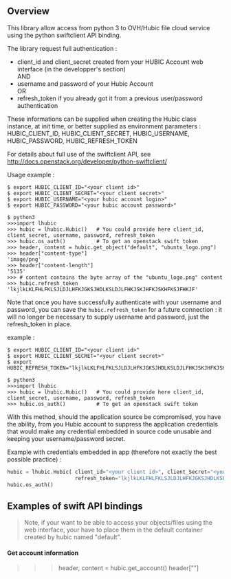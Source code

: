 ## Overview

This library allow access from python 3 to OVH/Hubic file cloud service using the python swiftclient API binding.

The library request full authentication :

 - client_id and client_secret created from your HUBIC Account web interface (in the developper's section)  
AND
 - username and password of your Hubic Account  
OR
 - refresh_token if you already got it from a previous user/password authentication

These informations can be supplied when creating the Hubic class instance, at init time, or better supplied as environment parameters : HUBIC_CLIENT_ID, HUBIC_CLIENT_SECRET, HUBIC_USERNAME, HUBIC_PASSWORD, HUBIC_REFRESH_TOKEN

For details about full use of the swiftclient API, see http://docs.openstack.org/developer/python-swiftclient/

Usage example :
```
$ export HUBIC_CLIENT_ID="<your client id>"
$ export HUBIC_CLIENT_SECRET="<your client secret>"
$ export HUBIC_USERNAME="<your hubic account login>"
$ export HUBIC_PASSWORD="<your hubic account password>"

$ python3
>>>import lhubic
>>> hubic = lhubic.Hubic()   # You could provide here client_id, client_secret, username, password, refresh_token
>>> hubic.os_auth()          # To get an openstack swift token
>>> header, content = hubic.get_object("default", "ubuntu_logo.png")
>>> header["content-type"]
'image/png'
>>> header["content-length"]
'5135'
>>> # content contains the byte array of the "ubuntu_logo.png" content
>>> hubic.refresh_token
'lkjlkLKLFHLFKLSJLDJLHFKJGKSJHDLKSLDJLFHKJSKJHFKJSKHFKSJFHKJF'
```

Note that once you have successfully authenticate with your username and password, you can save the ```hubic.refresh_token``` for a future connection : it will no longer be necessary to supply username and password, just the refresh_token in place.

example :
```
$ export HUBIC_CLIENT_ID="<your client id>"
$ export HUBIC_CLIENT_SECRET="<your client secret>"
$ export HUBIC_REFRESH_TOKEN="lkjlkLKLFHLFKLSJLDJLHFKJGKSJHDLKSLDJLFHKJSKJHFKJSKHFKSJFHKJF"

$ python3
>>>import lhubic
>>> hubic = lhubic.Hubic()   # You could provide here client_id, client_secret, username, password, refresh_token
>>> hubic.os_auth()          # To get an openstack swift token
```

With this method, should the application source be compromised, you have the ability, from you Hubic account to suppress the application credentials that would make any credential embedded in source code unusable and keeping your username/password secret.

Example with credentials embedded in app (therefore not exactly the best possible practice) :
```python
hubic = lhubic.Hubic( client_id="<your client id>", client_Secret="<your client secret>",
                      refresh_token="lkjlkLKLFHLFKLSJLDJLHFKJGKSJHDLKSLDJLFHKJSKJHFKJSKHFKSJFHKJF")
hubic.os_auth()
```

## Examples of swift API bindings

>Note, if your want to be able to access your objects/files using the web interface, your have to place them in the default container created by hubic named "default".

#### Get account information

>>> header, content = hubic.get_account()
>>> header[""]
